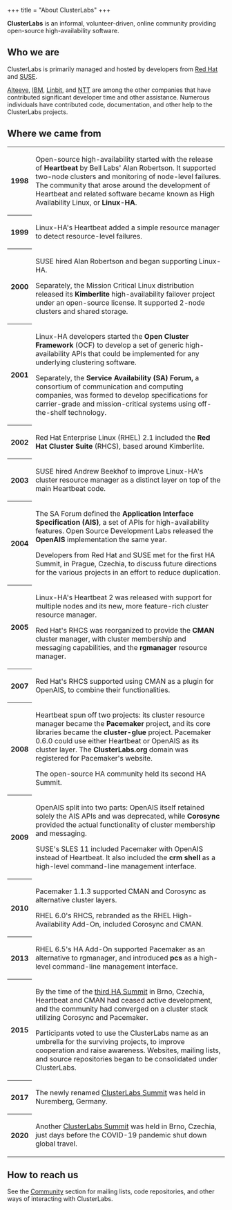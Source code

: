 +++
title = "About ClusterLabs"
+++

**ClusterLabs** is an informal, volunteer-driven, online community providing
open-source high-availability software.

## Who we are

ClusterLabs is primarily managed and hosted by developers from
[Red Hat](https://www.redhat.com/) and [SUSE](https://www.suse.com/).

[Alteeve](https://ww2.alteeve.com/), [IBM](https://www.ibm.com/),
[Linbit](https://linbit.com/), and [NTT](https://www.global.ntt/) are among the
other companies that have contributed significant developer time and other
assistance. Numerous individuals have contributed code, documentation, and
other help to the ClusterLabs projects.

## Where we came from

<table>
 <tbody>
  <tr>
   <th>1998</th>
   <td>
     <p>Open-source high-availability started with the release of
        <strong>Heartbeat</strong> by Bell Labs' Alan Robertson. It supported
        two-node clusters and monitoring of node-level failures. The community
        that arose around the development of Heartbeat and related software
        became known as High Availability Linux, or
        <strong>Linux-HA</strong>.</p>
   </td>
  <tr>
   <th>1999</th>
   <td>
     <p>Linux-HA's Heartbeat added a simple resource manager to detect
        resource-level failures.</p>
   </td>
  </tr>
  <tr>
   <th>2000</th>
   <td>
     <p>SUSE hired Alan Robertson and began supporting Linux-HA.</p>
     <p>Separately, the Mission Critical Linux distribution released its
        <strong>Kimberlite</strong> high-availability failover project under an
        open-source license. It supported 2-node clusters and shared
        storage.</p>
   </td>
  </tr>
  <tr>
   <th>2001</th>
   <td>
    <p>Linux-HA developers started the <strong>Open Cluster Framework</strong>
       (OCF) to develop a set of generic high-availability APIs that could be
       implemented for any underlying clustering software.</p>
    <p>Separately, the <strong>Service Availability (SA) Forum,</strong> a
       consortium of communication and computing companies, was formed to
       develop specifications for carrier-grade and mission-critical systems
       using off-the-shelf technology.</p>
   </td>
  </tr>
  <tr>
   <th>2002</th>
   <td>
    <p>Red Hat Enterprise Linux (RHEL) 2.1 included the <strong>Red Hat Cluster
       Suite</strong> (RHCS), based around Kimberlite.</p>
   </td>
  <tr>
   <th>2003</th>
   <td>
    <p>SUSE hired Andrew Beekhof to improve Linux-HA's cluster resource
       manager as a distinct layer on top of the main Heartbeat code.</p>
    </td>
  </tr>
  <tr>
   <th>2004</th>
   <td>
    <p>The SA Forum defined the <strong>Application Interface Specification
       (AIS)</strong>, a set of APIs for high-availability features. Open
       Source Development Labs released the <strong>OpenAIS</strong>
       implementation the same year.</p>
    <p>Developers from Red Hat and SUSE met for the first HA Summit, in Prague,
       Czechia, to discuss future directions for the various projects in an
       effort to reduce duplication.</p>
   </td>
  </tr>
  <tr>
   <th>2005</th>
   <td>
    <p>Linux-HA's Heartbeat 2 was released with support for multiple nodes
       and its new, more feature-rich cluster resource manager.</p>
    <p>Red Hat's RHCS was reorganized to provide the <strong>CMAN</strong>
       cluster manager, with cluster membership and messaging capabilities,
       and the <strong>rgmanager</strong> resource manager.</p>
   </td>
  </tr>
  <tr>
   <th>2007</th>
   <td>
    <p>Red Hat's RHCS supported using CMAN as a plugin for OpenAIS, to combine
       their functionalities.</p>
   </td>
  </tr>
  <tr>
   <th>2008</th>
   <td>
    <p>Heartbeat spun off two projects: its cluster resource manager became the
       <strong>Pacemaker</strong> project, and its core libraries became the
       <strong>cluster-glue</strong> project. Pacemaker 0.6.0 could use either
       Heartbeat or OpenAIS as its cluster layer. The
       <strong>ClusterLabs.org</strong> domain was registered for Pacemaker's
       website.</p>
    <p>The open-source HA community held its second HA Summit.</p>
   </td>
  </tr>
  <tr>
   <th>2009</th>
   <td>
    <p>OpenAIS split into two parts: OpenAIS itself retained solely the AIS
       APIs and was deprecated, while <strong>Corosync</strong> provided the
       actual functionality of cluster membership and messaging.</p>
    <p>SUSE's SLES 11 included Pacemaker with OpenAIS instead of Heartbeat. It
       also included the <strong>crm shell</strong> as a high-level
       command-line management interface.</p>
   </td>
  </tr>
  <tr>
   <th>2010</th>
   <td>
    <p>Pacemaker 1.1.3 supported CMAN and Corosync as alternative cluster
       layers.</p>
    <p>RHEL 6.0's RHCS, rebranded as the RHEL High-Availability Add-On,
       included Corosync and CMAN.</p>
   </td>
  </tr>
  <tr>
   <th>2013</th>
   <td>
    <p>RHEL 6.5's HA Add-On supported Pacemaker as an alternative to rgmanager,
       and introduced <strong>pcs</strong> as a high-level command-line
       management interface.</p>
   </td>
  </tr>
  <tr>
   <th>2015</th>
   <td>
    <p>By the time of the
       <a href="https://projects.clusterlabs.org/w/clusterlabs/summits/2015/">third
       HA Summit</a> in Brno, Czechia, Heartbeat and CMAN had ceased active
       development, and the community had converged on a cluster stack
       utilizing Corosync and Pacemaker.</p>
    <p>Participants voted to use the ClusterLabs name as an umbrella for the
       surviving projects, to improve cooperation and raise awareness.
       Websites, mailing lists, and source repositories began to be
       consolidated under ClusterLabs.</p>
   </td>
  </tr>
  <tr>
   <th>2017</th>
   <td>
    <p>The newly renamed <a
       href="https://projects.clusterlabs.org/w/clusterlabs/summits/2017/">ClusterLabs
       Summit</a> was held in Nuremberg, Germany.</p>
   </td>
  </tr>
  <tr>
   <th>2020</th>
   <td>
    <p>Another <a
       href="https://projects.clusterlabs.org/w/clusterlabs/summits/2020/">ClusterLabs
       Summit</a> was held in Brno, Czechia, just days before the COVID-19
       pandemic shut down global travel.</p>
   </td>
  </tr>
 </tbody>
</table>

## How to reach us

See the [Community](/community/) section for mailing lists, code repositories,
and other ways of interacting with ClusterLabs.
